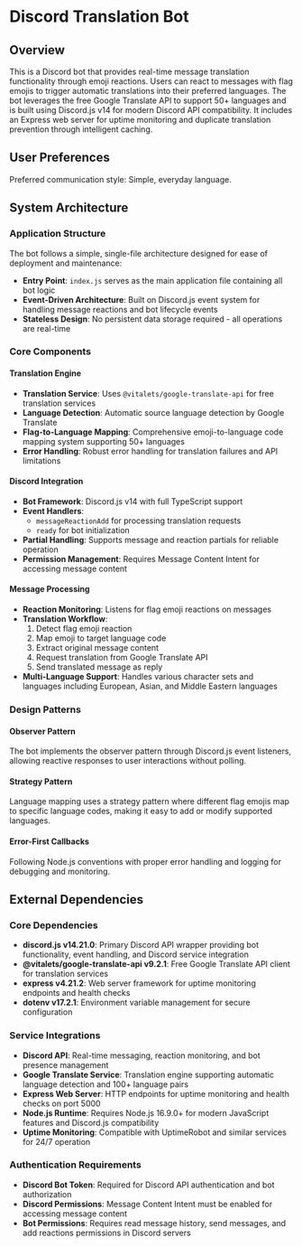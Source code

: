 # Discord Translation Bot

## Overview

This is a Discord bot that provides real-time message translation functionality through emoji reactions. Users can react to messages with flag emojis to trigger automatic translations into their preferred languages. The bot leverages the free Google Translate API to support 50+ languages and is built using Discord.js v14 for modern Discord API compatibility. It includes an Express web server for uptime monitoring and duplicate translation prevention through intelligent caching.

## User Preferences

Preferred communication style: Simple, everyday language.

## System Architecture

### Application Structure
The bot follows a simple, single-file architecture designed for ease of deployment and maintenance:

- **Entry Point**: `index.js` serves as the main application file containing all bot logic
- **Event-Driven Architecture**: Built on Discord.js event system for handling message reactions and bot lifecycle events
- **Stateless Design**: No persistent data storage required - all operations are real-time

### Core Components

#### Translation Engine
- **Translation Service**: Uses `@vitalets/google-translate-api` for free translation services
- **Language Detection**: Automatic source language detection by Google Translate
- **Flag-to-Language Mapping**: Comprehensive emoji-to-language code mapping system supporting 50+ languages
- **Error Handling**: Robust error handling for translation failures and API limitations

#### Discord Integration
- **Bot Framework**: Discord.js v14 with full TypeScript support
- **Event Handlers**: 
  - `messageReactionAdd` for processing translation requests
  - `ready` for bot initialization
- **Partial Handling**: Supports message and reaction partials for reliable operation
- **Permission Management**: Requires Message Content Intent for accessing message content

#### Message Processing
- **Reaction Monitoring**: Listens for flag emoji reactions on messages
- **Translation Workflow**: 
  1. Detect flag emoji reaction
  2. Map emoji to target language code
  3. Extract original message content
  4. Request translation from Google Translate API
  5. Send translated message as reply
- **Multi-Language Support**: Handles various character sets and languages including European, Asian, and Middle Eastern languages

### Design Patterns

#### Observer Pattern
The bot implements the observer pattern through Discord.js event listeners, allowing reactive responses to user interactions without polling.

#### Strategy Pattern
Language mapping uses a strategy pattern where different flag emojis map to specific language codes, making it easy to add or modify supported languages.

#### Error-First Callbacks
Following Node.js conventions with proper error handling and logging for debugging and monitoring.

## External Dependencies

### Core Dependencies
- **discord.js v14.21.0**: Primary Discord API wrapper providing bot functionality, event handling, and Discord service integration
- **@vitalets/google-translate-api v9.2.1**: Free Google Translate API client for translation services
- **express v4.21.2**: Web server framework for uptime monitoring endpoints and health checks
- **dotenv v17.2.1**: Environment variable management for secure configuration

### Service Integrations
- **Discord API**: Real-time messaging, reaction monitoring, and bot presence management
- **Google Translate Service**: Translation engine supporting automatic language detection and 100+ language pairs
- **Express Web Server**: HTTP endpoints for uptime monitoring and health checks on port 5000
- **Node.js Runtime**: Requires Node.js 16.9.0+ for modern JavaScript features and Discord.js compatibility
- **Uptime Monitoring**: Compatible with UptimeRobot and similar services for 24/7 operation

### Authentication Requirements
- **Discord Bot Token**: Required for Discord API authentication and bot authorization
- **Discord Permissions**: Message Content Intent must be enabled for accessing message content
- **Bot Permissions**: Requires read message history, send messages, and add reactions permissions in Discord servers